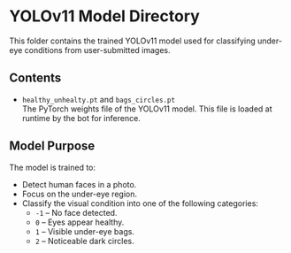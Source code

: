 # YOLOv11 Model Directory

This folder contains the trained YOLOv11 model used for classifying under-eye conditions from user-submitted images.

## Contents

- `healthy_unhealty.pt` and `bags_circles.pt`  
  The PyTorch weights file of the YOLOv11 model. This file is loaded at runtime by the bot for inference.

## Model Purpose

The model is trained to:

- Detect human faces in a photo.
- Focus on the under-eye region.
- Classify the visual condition into one of the following categories:
  - `-1` – No face detected.
  - `0` – Eyes appear healthy.
  - `1` – Visible under-eye bags.
  - `2` – Noticeable dark circles.
